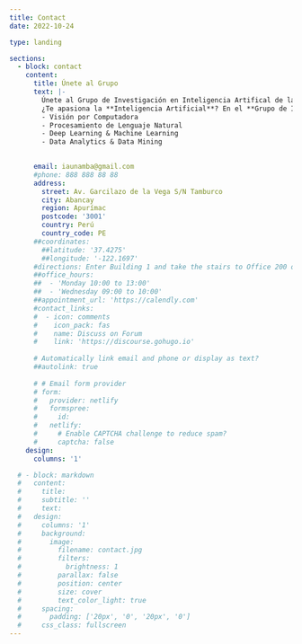```yaml
---
title: Contact
date: 2022-10-24

type: landing

sections:
  - block: contact
    content:
      title: Únete al Grupo
      text: |-
        Únete al Grupo de Investigación en Inteligencia Artifical de la Universidad Nacional Micaela Bastidas de Apurímac.
        ¿Te apasiona la **Inteligencia Artificial**? En el **Grupo de Investigación IA UNAMBA** buscamos estudiantes con interés en:
        - Visión por Computadora
        - Procesamiento de Lenguaje Natural
        - Deep Learning & Machine Learning
        - Data Analytics & Data Mining

      
      email: iaunamba@gmail.com
      #phone: 888 888 88 88
      address:
        street: Av. Garcilazo de la Vega S/N Tamburco
        city: Abancay
        region: Apurímac
        postcode: '3001'
        country: Perú
        country_code: PE
      ##coordinates:
        ##latitude: '37.4275'
        ##longitude: '-122.1697'
      #directions: Enter Building 1 and take the stairs to Office 200 on Floor 2
      ##office_hours:
      ##  - 'Monday 10:00 to 13:00'
      ##  - 'Wednesday 09:00 to 10:00'
      ##appointment_url: 'https://calendly.com'
      #contact_links:
      #  - icon: comments
      #    icon_pack: fas
      #    name: Discuss on Forum
      #    link: 'https://discourse.gohugo.io'
    
      # Automatically link email and phone or display as text?
      ##autolink: true
    
      # # Email form provider
      # form:
      #   provider: netlify
      #   formspree:
      #     id:
      #   netlify:
      #     # Enable CAPTCHA challenge to reduce spam?
      #     captcha: false
    design:
      columns: '1'

  # - block: markdown
  #   content:
  #     title:
  #     subtitle: ''
  #     text:
  #   design:
  #     columns: '1'
  #     background:
  #       image: 
  #         filename: contact.jpg
  #         filters:
  #           brightness: 1
  #         parallax: false
  #         position: center
  #         size: cover
  #         text_color_light: true
  #     spacing:
  #       padding: ['20px', '0', '20px', '0']
  #     css_class: fullscreen
---
```


